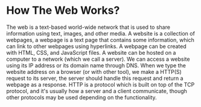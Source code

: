 # How The Web Works?

The web is a text-based world-wide network that is used to share information using text, images, and other media.
A website is a collection of webpages, a webpage is a text page that contains some information,
which can link to other webpages using hyperlinks.
A webpage can be created with HTML, CSS, and JavaScript files.
A website can be hosted on a computer to a network (which we call a server).
We can access a website using its IP address or its domain name through DNS.
When we type the website address on a browser (or with other tool), we make a HTTP(S) request to its server,
the server should handle this request and return a webpage as a response.
HTTP is a protocol which is built on top of the TCP protocol, and it's usually how a server and a client communicate,
though other protocols may be used depending on the functionality.
